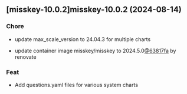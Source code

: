 

## [misskey-10.0.2]misskey-10.0.2 (2024-08-14)

### Chore



- update max_scale_version to 24.04.3 for multiple charts

- update container image misskey/misskey to 2024.5.0[@63817fa](https://github.com/63817fa) by renovate

### Feat



- Add questions.yaml files for various system charts